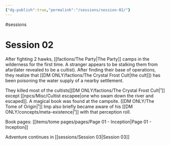 ```yaml
---
{"dg-publish":true,"permalink":"/sessions/session-02/"}
---
```


#sessions
# Session 02

After fighting 2 hawks, [[factions/The Party\|The Party]] camps in the wilderness for the first time. A stranger appears to be stalking them from afar(later revealed to be a cultist).
After finding their base of operations, they realize that [[DM ONLY/factions/The Crystal Frost Cult\|the cult]]) has been poisoning the water supply of a nearby settlement.

They killed most of the cultists[[DM ONLY/factions/The Crystal Frost Cult\|¹]] except [[npcs/Misc/Cultist escapee\|one who swam down the river and escaped]].
A magical book was found at the campsite. [[DM ONLY/The Tome of Origin\|¹]]
Imp also briefly became aware of his [[DM ONLY/concepts/meta-existence\|¹]] with that perception roll.

Book pages: [[items/tome pages/pages/Page 01 - Inception\|Page 01 - Inception]]


Adventure continues in [[sessions/Session 03\|Session 03]]